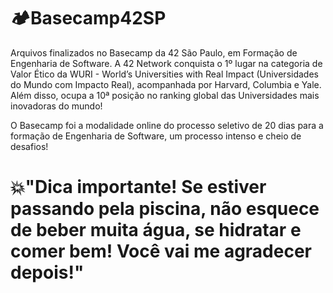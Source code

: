 # 🏕️Basecamp42SP
Arquivos finalizados no Basecamp da 42 São Paulo, em Formação de Engenharia de Software. A 42 Network conquista o 1º lugar na categoria de Valor Ético da WURI - World’s Universities with Real Impact (Universidades do Mundo com Impacto Real), acompanhada por Harvard, Columbia e Yale.  Além disso, ocupa a 10ª posição no ranking global das Universidades mais inovadoras do mundo!

O Basecamp foi a modalidade online do processo seletivo de 20 dias para a formação de Engenharia de Software, um processo intenso e cheio de desafios! 

# 💥"Dica importante! Se estiver passando pela piscina, não esquece de beber muita água, se hidratar e comer bem! Você vai me agradecer depois!"


